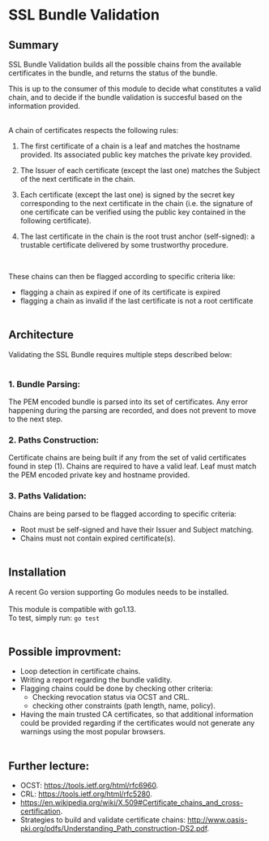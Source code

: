 # SSL Bundle Validation

## Summary

SSL Bundle Validation builds all the possible chains from the available certificates
in the bundle, and returns the status of the bundle.

This is up to the consumer of this module to decide what constitutes a valid chain,
and to decide if the bundle validation is succesful based on the information provided.
<br><br>

A chain of certificates respects the following rules:

1. The first certificate of a chain is a leaf and matches the hostname provided. Its
associated public key matches the private key provided.

2. The Issuer of each certificate (except the last one) matches the Subject
of the next certificate in the chain.

3. Each certificate (except the last one) is signed by the secret key corresponding
to the next certificate in the chain (i.e. the signature of one certificate can be 
verified using the public key contained in the following certificate).

4. The last certificate in the chain is the root trust anchor (self-signed): a trustable
certificate delivered by some trustworthy procedure.
<br>

These chains can then be flagged according to specific criteria like:
* flagging a chain as expired if one of its certificate is expired
* flagging a chain as invalid if the last certificate is not a root certificate
<br><br>

## Architecture

Validating the SSL Bundle requires multiple steps described below:
<br><br>

### 1. Bundle Parsing: 

The PEM encoded bundle is parsed into its set of certificates. 
Any error happening during the parsing are recorded, and does not prevent to move to the next step.

### 2. Paths Construction: 

Certificate chains are being built if any from the set of valid certificates found in step (1).
Chains are required to have a valid leaf. Leaf must match the PEM encoded private key and hostname provided.

### 3. Paths Validation:

Chains are being parsed to be flagged according to specific criteria:
- Root must be self-signed and have their Issuer and Subject matching.
- Chains must not contain expired certificate(s).
<br><br>

## Installation
A recent Go version supporting Go modules needs to be installed.
<br><br>
This module is compatible with go1.13.
<br>
To test, simply run: `go test`
<br><br>

## Possible improvment:
* Loop detection in certificate chains.
* Writing a report regarding the bundle validity.
* Flagging chains could be done by checking other criteria:
  * Checking revocation status via OCST and CRL.
  * checking other constraints (path length, name, policy).
* Having the main trusted CA certificates, so that additional information
  could be provided regarding if the certificates would not generate any 
  warnings using the most popular browsers.
<br><br>

## Further lecture:
* OCST: https://tools.ietf.org/html/rfc6960.
* CRL: https://tools.ietf.org/html/rfc5280.
* https://en.wikipedia.org/wiki/X.509#Certificate_chains_and_cross-certification.
* Strategies to build and validate certificate chains: http://www.oasis-pki.org/pdfs/Understanding_Path_construction-DS2.pdf.